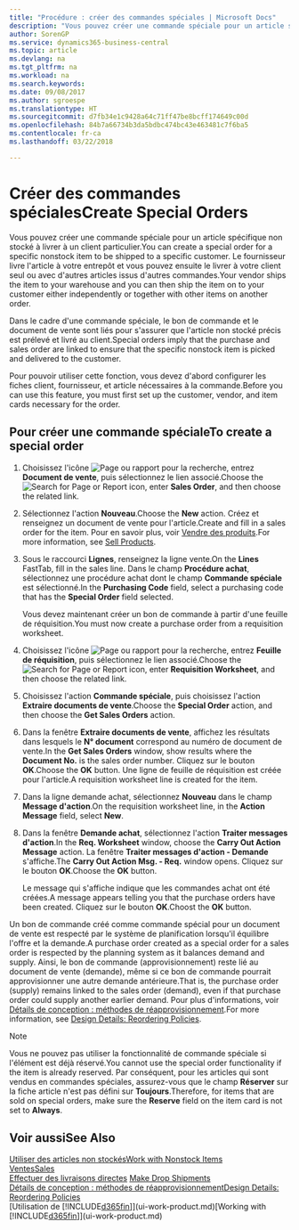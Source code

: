 ```yaml
---
title: "Procédure : créer des commandes spéciales | Microsoft Docs"
description: "Vous pouvez créer une commande spéciale pour un article spécifique non stocké à livrer à un client particulier. Le fournisseur livre l'article à votre entrepôt et vous pouvez ensuite le livrer à votre client seul ou avec d'autres articles issus d'autres commandes."
author: SorenGP
ms.service: dynamics365-business-central
ms.topic: article
ms.devlang: na
ms.tgt_pltfrm: na
ms.workload: na
ms.search.keywords: 
ms.date: 09/08/2017
ms.author: sgroespe
ms.translationtype: HT
ms.sourcegitcommit: d7fb34e1c9428a64c71ff47be8bcff174649c00d
ms.openlocfilehash: 84b7a66734b3da5bdbc474bc43e463481c7f6ba5
ms.contentlocale: fr-ca
ms.lasthandoff: 03/22/2018

---
```

# <a name="create-special-orders"></a><span data-ttu-id="28407-104">Créer des commandes spéciales</span><span class="sxs-lookup"><span data-stu-id="28407-104">Create Special Orders</span></span>
<span data-ttu-id="28407-105">Vous pouvez créer une commande spéciale pour un article spécifique non stocké à livrer à un client particulier.</span><span class="sxs-lookup"><span data-stu-id="28407-105">You can create a special order for a specific nonstock item to be shipped to a specific customer.</span></span> <span data-ttu-id="28407-106">Le fournisseur livre l'article à votre entrepôt et vous pouvez ensuite le livrer à votre client seul ou avec d'autres articles issus d'autres commandes.</span><span class="sxs-lookup"><span data-stu-id="28407-106">Your vendor ships the item to your warehouse and you can then ship the item on to your customer either independently or together with other items on another order.</span></span>  

<span data-ttu-id="28407-107">Dans le cadre d'une commande spéciale, le bon de commande et le document de vente sont liés pour s'assurer que l'article non stocké précis est prélevé et livré au client.</span><span class="sxs-lookup"><span data-stu-id="28407-107">Special orders imply that the purchase and sales order are linked to ensure that the specific nonstock item is picked and delivered to the customer.</span></span>  

<span data-ttu-id="28407-108">Pour pouvoir utiliser cette fonction, vous devez d'abord configurer les fiches client, fournisseur, et article nécessaires à la commande.</span><span class="sxs-lookup"><span data-stu-id="28407-108">Before you can use this feature, you must first set up the customer, vendor, and item cards necessary for the order.</span></span>  

## <a name="to-create-a-special-order"></a><span data-ttu-id="28407-109">Pour créer une commande spéciale</span><span class="sxs-lookup"><span data-stu-id="28407-109">To create a special order</span></span>  
1.  <span data-ttu-id="28407-110">Choisissez l'icône ![Page ou rapport pour la recherche](media/ui-search/search_small.png "icône Page ou rapport pour la recherche"), entrez **Document de vente**, puis sélectionnez le lien associé.</span><span class="sxs-lookup"><span data-stu-id="28407-110">Choose the ![Search for Page or Report](media/ui-search/search_small.png "Search for Page or Report icon") icon, enter **Sales Order**, and then choose the related link.</span></span>  
2. <span data-ttu-id="28407-111">Sélectionnez l'action **Nouveau**.</span><span class="sxs-lookup"><span data-stu-id="28407-111">Choose the **New** action.</span></span> <span data-ttu-id="28407-112">Créez et renseignez un document de vente pour l'article.</span><span class="sxs-lookup"><span data-stu-id="28407-112">Create and fill in a  sales order for the item.</span></span> <span data-ttu-id="28407-113">Pour en savoir plus, voir [Vendre des produits](sales-how-sell-products.md).</span><span class="sxs-lookup"><span data-stu-id="28407-113">For more information, see [Sell Products](sales-how-sell-products.md).</span></span>
3.  <span data-ttu-id="28407-114">Sous le raccourci **Lignes**, renseignez la ligne vente.</span><span class="sxs-lookup"><span data-stu-id="28407-114">On the **Lines** FastTab, fill in the sales line.</span></span> <span data-ttu-id="28407-115">Dans le champ **Procédure achat**, sélectionnez une procédure achat dont le champ **Commande spéciale** est sélectionné.</span><span class="sxs-lookup"><span data-stu-id="28407-115">In the **Purchasing Code** field, select a purchasing code that has the **Special Order** field selected.</span></span>

    <span data-ttu-id="28407-116">Vous devez maintenant créer un bon de commande à partir d'une feuille de réquisition.</span><span class="sxs-lookup"><span data-stu-id="28407-116">You must now create a purchase order from a requisition worksheet.</span></span>  
4. <span data-ttu-id="28407-117">Choisissez l'icône ![Page ou rapport pour la recherche](media/ui-search/search_small.png "icône Page ou rapport pour la recherche"), entrez **Feuille de réquisition**, puis sélectionnez le lien associé.</span><span class="sxs-lookup"><span data-stu-id="28407-117">Choose the ![Search for Page or Report](media/ui-search/search_small.png "Search for Page or Report icon") icon, enter **Requisition Worksheet**, and then choose the related link.</span></span>  
5. <span data-ttu-id="28407-118">Choisissez l'action **Commande spéciale**, puis choisissez l'action **Extraire documents de vente**.</span><span class="sxs-lookup"><span data-stu-id="28407-118">Choose the **Special Order** action, and then choose the **Get Sales Orders** action.</span></span>  
6.  <span data-ttu-id="28407-119">Dans la fenêtre **Extraire documents de vente**, affichez les résultats dans lesquels le **N° document** correspond au numéro de document de vente.</span><span class="sxs-lookup"><span data-stu-id="28407-119">In the **Get Sales Orders** window, show results where the **Document No.** is the sales order number.</span></span> <span data-ttu-id="28407-120">Cliquez sur le bouton **OK**.</span><span class="sxs-lookup"><span data-stu-id="28407-120">Choose the **OK** button.</span></span> <span data-ttu-id="28407-121">Une ligne de feuille de réquisition est créée pour l'article.</span><span class="sxs-lookup"><span data-stu-id="28407-121">A requisition worksheet line is created for the item.</span></span>  
7.  <span data-ttu-id="28407-122">Dans la ligne demande achat, sélectionnez **Nouveau** dans le champ **Message d'action**.</span><span class="sxs-lookup"><span data-stu-id="28407-122">On the requisition worksheet line, in the **Action Message** field, select **New**.</span></span>  
8.  <span data-ttu-id="28407-123">Dans la fenêtre **Demande achat**, sélectionnez l'action **Traiter messages d'action**.</span><span class="sxs-lookup"><span data-stu-id="28407-123">In the **Req. Worksheet** window, choose the **Carry Out Action Message** action.</span></span> <span data-ttu-id="28407-124">La fenêtre **Traiter messages d'action - Demande** s'affiche.</span><span class="sxs-lookup"><span data-stu-id="28407-124">The **Carry Out Action Msg. - Req.** window opens.</span></span> <span data-ttu-id="28407-125">Cliquez sur le bouton **OK**.</span><span class="sxs-lookup"><span data-stu-id="28407-125">Choose the **OK** button.</span></span>  

    <span data-ttu-id="28407-126">Le message qui s'affiche indique que les commandes achat ont été créées.</span><span class="sxs-lookup"><span data-stu-id="28407-126">A message appears telling you that the purchase orders have been created.</span></span> <span data-ttu-id="28407-127">Cliquez sur le bouton **OK**.</span><span class="sxs-lookup"><span data-stu-id="28407-127">Choost the **OK** button.</span></span>  

<span data-ttu-id="28407-128">Un bon de commande créé comme commande spécial pour un document de vente est respecté par le système de planification lorsqu'il équilibre l'offre et la demande.</span><span class="sxs-lookup"><span data-stu-id="28407-128">A purchase order created as a special order for a sales order is respected by the planning system as it balances demand and supply.</span></span> <span data-ttu-id="28407-129">Ainsi, le bon de commande (approvisionnement) reste lié au document de vente (demande), même si ce bon de commande pourrait approvisionner une autre demande antérieure.</span><span class="sxs-lookup"><span data-stu-id="28407-129">That is, the purchase order (supply) remains linked to the sales order (demand), even if that purchase order could supply another earlier demand.</span></span> <span data-ttu-id="28407-130">Pour plus d'informations, voir [Détails de conception : méthodes de réapprovisionnement](design-details-reservation-order-tracking-and-action-messaging.md).</span><span class="sxs-lookup"><span data-stu-id="28407-130">For more information, see [Design Details: Reordering Policies](design-details-reservation-order-tracking-and-action-messaging.md).</span></span>  

> [!NOTE]  
>  <span data-ttu-id="28407-131">Vous ne pouvez pas utiliser la fonctionnalité de commande spéciale si l'élément est déjà réservé.</span><span class="sxs-lookup"><span data-stu-id="28407-131">You cannot use the special order functionality if the item is already reserved.</span></span> <span data-ttu-id="28407-132">Par conséquent, pour les articles qui sont vendus en commandes spéciales, assurez\-vous que le champ **Réserver** sur la fiche article n'est pas défini sur **Toujours**.</span><span class="sxs-lookup"><span data-stu-id="28407-132">Therefore, for items that are sold on special orders, make sure the **Reserve** field on the item card is not set to **Always**.</span></span>  

## <a name="see-also"></a><span data-ttu-id="28407-133">Voir aussi</span><span class="sxs-lookup"><span data-stu-id="28407-133">See Also</span></span>  
[<span data-ttu-id="28407-134">Utiliser des articles non stockés</span><span class="sxs-lookup"><span data-stu-id="28407-134">Work with Nonstock Items</span></span>](inventory-how-work-nonstock-items.md)  
[<span data-ttu-id="28407-135">Ventes</span><span class="sxs-lookup"><span data-stu-id="28407-135">Sales</span></span>](sales-manage-sales.md)  
<span data-ttu-id="28407-136">[Effectuer des livraisons directes](sales-how-drop-shipment.md) </span><span class="sxs-lookup"><span data-stu-id="28407-136">[Make Drop Shipments](sales-how-drop-shipment.md) </span></span>  
[<span data-ttu-id="28407-137">Détails de conception : méthodes de réapprovisionnement</span><span class="sxs-lookup"><span data-stu-id="28407-137">Design Details: Reordering Policies</span></span>](design-details-reservation-order-tracking-and-action-messaging.md)  
<span data-ttu-id="28407-138">[Utilisation de [!INCLUDE[d365fin](includes/d365fin_md.md)]](ui-work-product.md)</span><span class="sxs-lookup"><span data-stu-id="28407-138">[Working with [!INCLUDE[d365fin](includes/d365fin_md.md)]](ui-work-product.md)</span></span>

